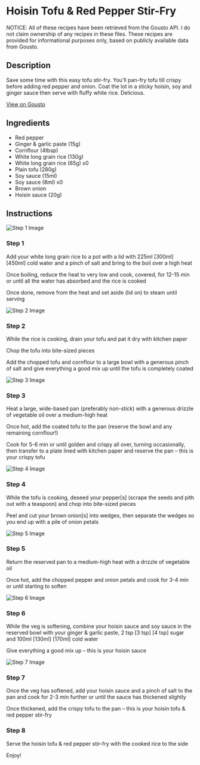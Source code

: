# Hoisin Tofu & Red Pepper Stir-Fry

NOTICE: All of these recipes have been retrieved from the Gousto API. I do not claim ownership of any recipes in these files. These recipes are provided for informational purposes only, based on publicly available data from Gousto.

## Description

Save some time with this easy tofu stir-fry. You’ll pan-fry tofu till crispy before adding red pepper and onion. Coat the lot in a sticky hoisin, soy and ginger sauce then serve with fluffy white rice. Delicious.

[View on Gousto](https://www.gousto.co.uk/recipes/cookbook/hoisin-tofu-pepper-stir-fry)

## Ingredients

- Red pepper
- Ginger & garlic paste (15g)
- Cornflour (4tbsp)
- White long grain rice (130g)
- White long grain rice (65g) x0
- Plain tofu (280g)
- Soy sauce (15ml)
- Soy sauce (8ml) x0
- Brown onion
- Hoisin sauce (20g)

## Instructions

![Step 1 Image](https://production-media.gousto.co.uk/cms/recipe-step-image/Step-1-1681225949981-x200.jpg)

### Step 1

Add your white long grain rice to a pot with a lid with 225ml <span class="text-purple">[300ml]</span> <span class="text-danger">[450ml]</span> cold water and a pinch of salt and bring to the boil over a high heat

Once boiling, reduce the heat to very low and cook, covered, for 12-15 min or until all the water has absorbed and the rice is cooked

Once done, remove from the heat and set aside (lid on) to steam until serving

![Step 2 Image](https://production-media.gousto.co.uk/cms/recipe-step-image/Step-2-1681226022371-x200.jpg)

### Step 2

While the rice is cooking, drain your tofu and pat it dry with kitchen paper

Chop the tofu into bite-sized pieces

Add the chopped tofu and cornflour to a large bowl with a generous pinch of salt and give everything a good mix up until the tofu is completely coated

![Step 3 Image](https://production-media.gousto.co.uk/cms/recipe-step-image/Step-3-1681226027209-x200.jpg)

### Step 3

Heat a large, wide-based pan (preferably non-stick) with a generous drizzle of vegetable oil over a medium-high heat

Once hot, add the coated tofu to the pan (reserve the bowl and any remaining cornflour!)

Cook for 5-6 min or until golden and crispy all over, turning occasionally, then transfer to a plate lined with kitchen paper and reserve the pan – this is your crispy tofu

![Step 4 Image](https://production-media.gousto.co.uk/cms/recipe-step-image/Step-4-1681226033245-x200.jpg)

### Step 4

While the tofu is cooking, deseed your pepper[s] (scrape the seeds and pith out with a teaspoon) and chop into bite-sized pieces

Peel and cut your brown onion[s] into wedges, then separate the wedges so you end up with a pile of onion petals

![Step 5 Image](https://production-media.gousto.co.uk/cms/recipe-step-image/Step-5-1681226038917-x200.jpg)

### Step 5

Return the reserved pan to a medium-high heat with a drizzle of vegetable oil

Once hot, add the chopped pepper and onion petals and cook for 3-4 min or until starting to soften

![Step 6 Image](https://production-media.gousto.co.uk/cms/recipe-step-image/Step-6-1681226045952-x200.jpg)

### Step 6

While the veg is softening, combine your hoisin sauce and soy sauce in the reserved bowl with your ginger & garlic paste, 2 tsp <span class="text-purple">[3 tsp]</span> <span class="text-danger">[4 tsp]</span> sugar and 100ml <span class="text-purple">[130ml]</span> <span class="text-danger">[170ml]</span> cold water

Give everything a good mix up – this is your hoisin sauce

![Step 7 Image](https://production-media.gousto.co.uk/cms/recipe-step-image/Step-7-1681226051952-x200.jpg)

### Step 7

Once the veg has softened, add your hoisin sauce and a pinch of salt to the pan and cook for 2-3 min further or until the sauce has thickened slightly

Once thickened, add the crispy tofu to the pan – this is your hoisin tofu & red pepper stir-fry

### Step 8

Serve the hoisin tofu & red pepper stir-fry with the cooked rice to the side

Enjoy!

